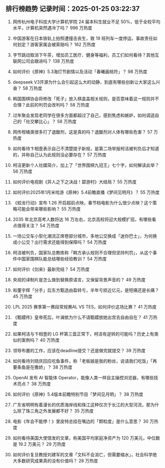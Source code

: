 
## 排行榜趋势 记录时间：2025-01-25 03:22:37
  
  1. 网传杭州电子科技大学计算机学院 24 届本科生就业不足 50%，低于全校平均水平，计算机突然遇冷了吗？ 996 万热度
    
  2. 中国游客在日本铁轨上拍照遭撞击丧生，致 19 班列车一度停运，事故责任如何划定？游客家属会被索赔吗？ 162 万热度
    
  3. 字节跳动取消下午茶，增加员工医疗、健身等福利，员工们如何看待？其他互联网公司会跟进吗？ 138 万热度
    
  4. 如何评价《原神》5.3海灯节剧情以及活动「春曦画桃符」？ 98 万热度
    
  5. deepseek V3开源为什么会引起这么大的动静，到底有哪些创新让大家这么兴奋？ 58 万热度
    
  6. 韩国围棋协会将修改「死子」放入棋盒盖相关规则，是否意味着这一规则并不合理？此前的判罚会改判吗？ 58 万热度
    
  7. 过年聚会发现老同学在很多方面都超过了自己，感到焦虑和嫉妒，如何调适自己的「社交攀比心」？ 58 万热度
    
  8. 网传柑橘类很多打了退酸剂，这是真的吗？退酸剂对人体有哪些危害？ 57 万热度
    
  9. 如何看待卞相壹表示自己不清楚提子新规，是第二场举报柯洁被判负后才知道的，并称自己认为此规则没必要存在？ 57 万热度
    
  10. 柯洁更新个人社媒简介，加上了「世界围棋九冠王」七个字，如何解读此举？ 56 万热度
    
  11. 如何评价电视剧《异人之下之决战！碧游村》大结局？ 55 万热度
    
  12. 如何评价2025年1月米哈游《原神》5.4前瞻直播《梦间见明月》？ 55 万热度
    
  13. 《蛟龙行动》宣布 1.26 开启超前点映，春节档电影为什么很少点映？这个策略可能会带来哪些影响？ 55 万热度
    
  14. 2035 年北京高考人数将达 16 万左右，北京高校将迎大规模扩招，有哪些看点值得关注？ 54 万热度
    
  15. 一场公交车小型化潮流正席卷部分城市，多地公交换成「迷你巴士」，为何换成小公交？出行需求还能得到保障吗？ 54 万热度
    
  16. 柯洁被判负，国家队总教练称「韩方承认规则不合理但坚持判罚」，从这个事件中国家围棋队能总结哪些经验教训？ 54 万热度
    
  17. 如何评价《剑来》最新完结？ 54 万热度
    
  18. 央视的译制片是怎么做到替换原语言，又保留背景声音的？ 49 万热度
    
  19. 和董宇辉「分手」后东方甄选由盈转亏，半年亏损近亿元，是短痛还是长痛？ 45 万热度
    
  20. LPL 2025 赛季第一赛段常规赛AL VS TES，如何评价这场比赛？ 41 万热度
    
  21. 《甄嬛传》皇帝死后，叶澜依为什么不请甄嬛放她出宫去自由自在？ 41 万热度
    
  22. 如果柯洁与卞相壹的 LG 杯第三盘正常下，柯洁有逆转的可能吗？历史上有类似的案例吗？ 40 万热度
    
  23. 领导布置的工作，应该在deadline提交？还是做完就提交？ 39 万热度
    
  24. 如何看待刘晓庆回应吃鱼事件，称「老板娘是我的粉丝，说请我们吃饭」「再要条鱼是在撒娇」？ 38 万热度
    
  25. OpenAI 发布 AI 智能体 Operator，能像人类一样自主操控浏览器，有哪些技术亮点？ 38 万热度
    
  26. 如何评价《原神》5.4版本前瞻特别节目「梦间见月明」？ 38 万热度
    
  27. 广东省明明有着漫长的优质海岸线和珠江这种仅次于长江的大型河流，那为什么除了珠三角之外发展都不好？ 35 万热度
    
  28. 电影《年会不能停！》里皮特总挂在嘴边的「颗粒度」是什么意思？ 30 万热度
    
  29. 如何看待美国大使馆发的文章，称美国平均家庭净资产为 120 万美元，中位数是 19.2 万美元？ 29 万热度
    
  30. 如何评价复旦教授刘建军的文章「文科不会消亡，但需要缩水」，社会科学绝大多数研究成果真的没有价值吗？ 28 万热度
    